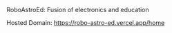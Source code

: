RoboAstroEd: Fusion of electronics and education

Hosted Domain: https://robo-astro-ed.vercel.app/home
